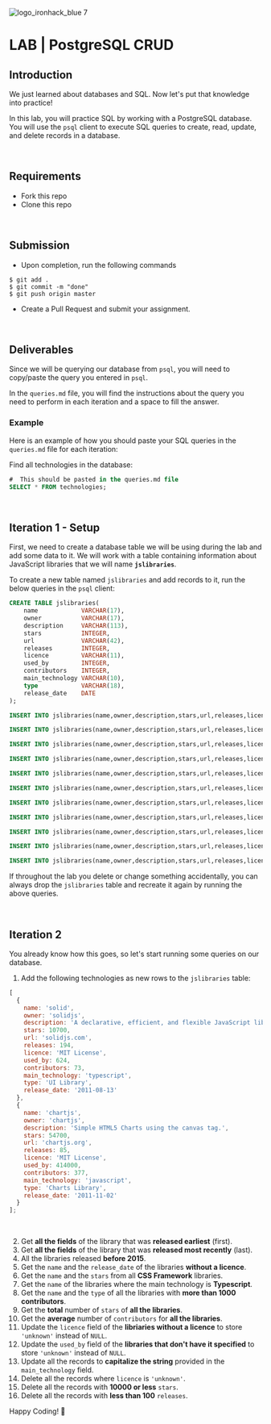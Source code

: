 ![logo_ironhack_blue 7](https://user-images.githubusercontent.com/23629340/40541063-a07a0a8a-601a-11e8-91b5-2f13e4e6b441.png)

# LAB | PostgreSQL CRUD

## Introduction

We just learned about databases and SQL. Now let's put that knowledge into practice!

In this lab, you will practice SQL by working with a PostgreSQL database. You will use the `psql` client to execute SQL queries to create, read, update, and delete records in a database.

<br>


## Requirements

- Fork this repo
- Clone this repo

<br>

## Submission

- Upon completion, run the following commands

```
$ git add .
$ git commit -m "done"
$ git push origin master
```

- Create a Pull Request and submit your assignment.

<br>

## Deliverables

Since we will be querying our database from `psql`, you will need to copy/paste the query you entered in `psql`.

In the `queries.md` file, you will find the instructions about the query you need to perform in each iteration and a space to fill the answer.


### Example

Here is an example of how you should paste your SQL queries in the `queries.md` file for each iteration:

Find all technologies in the database:

```sql
#  This should be pasted in the queries.md file
SELECT * FROM technologies;
```

<br>

## Iteration 1 - Setup

First, we need to create a database table we will be using during the lab and add some data to it. We will work with a table containing information about JavaScript libraries that we will name **`jslibraries`**.

To create a new table named `jslibraries` and add records to it, run the below queries in the `psql` client:

```sql
CREATE TABLE jslibraries(
    name            VARCHAR(17),
    owner           VARCHAR(17),
    description     VARCHAR(113),
    stars           INTEGER,
    url             VARCHAR(42),
    releases        INTEGER,
    licence         VARCHAR(11),
    used_by         INTEGER,
    contributors    INTEGER,
    main_technology VARCHAR(10),
    type            VARCHAR(18),
    release_date    DATE
);

INSERT INTO jslibraries(name,owner,description,stars,url,releases,licence,used_by,contributors,main_technology,type,release_date) VALUES ('react','facebook','A declarative, efficient, and flexible JavaScript library for building user interfaces.',174000,'reactjs.org',138,'MIT License',7400000,1501,'javascript','SPA library','2014-08-23');

INSERT INTO jslibraries(name,owner,description,stars,url,releases,licence,used_by,contributors,main_technology,type,release_date) VALUES ('vue','vuejs','A Vue.js is a progressive, incrementally-adoptable JavaScript framework for building UI on the web.',188000,'vuejs.org',252,'MIT License',NULL,399,'javascript','SPA library','2016-05-30');

INSERT INTO jslibraries(name,owner,description,stars,url,releases,licence,used_by,contributors,main_technology,type,release_date) VALUES ('styled-components','styled-components','Visual primitives for the component age. Use the best bits of ES6 and CSS to style your apps without stress.',34600,'styled-components.com',195,'MIT License',731000,288,'typescript','CSS-in-JS Library','2016-06-18');

INSERT INTO jslibraries(name,owner,description,stars,url,releases,licence,used_by,contributors,main_technology,type,release_date) VALUES ('ant-design','ant-design','VAn enterprise-class UI design language and React UI library.',34600,'ant.design',474,'MIT License',233000,1469,'typescript','Components Library','2012-12-16');

INSERT INTO jslibraries(name,owner,description,stars,url,releases,licence,used_by,contributors,main_technology,type,release_date) VALUES ('chakra-ui','chakra-ui','⚡️ Simple, Modular & Accessible UI Components for your React Applications.',20300,'chakra-ui.com',2073,'MIT License',23100,429,'typescript','Components Library','2018-08-12');

INSERT INTO jslibraries(name,owner,description,stars,url,releases,licence,used_by,contributors,main_technology,type,release_date) VALUES ('victory','FormidableLabs','A collection of composable React components for building interactive data visualizations.',9100,'http://formidable.com/open-source/victory/',214,NULL,9700,148,'javascript','Charts Library','2014-08-08');

INSERT INTO jslibraries(name,owner,description,stars,url,releases,licence,used_by,contributors,main_technology,type,release_date) VALUES ('pug','pugjs','Pug – robust, elegant, feature rich template engine for Node.js.',20300,'pugjs.org',244,'MIT License',348000,253,'javascript','Template engine','2012-02-07');

INSERT INTO jslibraries(name,owner,description,stars,url,releases,licence,used_by,contributors,main_technology,type,release_date) VALUES ('hbs','pillarjs','Express view engine wrapper for Handlebars.',1500,'pugjs.org',44,'MIT License',NULL,25,'javascript','Template engine','2013-08-25');

INSERT INTO jslibraries(name,owner,description,stars,url,releases,licence,used_by,contributors,main_technology,type,release_date) VALUES ('bootstrap','twbs','The most popular HTML, CSS, and JavaScript framework for developing responsive, mobile first projects on the web.',153000,'getbootstrap.com',72,'MIT License',2700000,1240,'javascript','CSS Framework','2017-10-25');

INSERT INTO jslibraries(name,owner,description,stars,url,releases,licence,used_by,contributors,main_technology,type,release_date) VALUES ('materialize','Dogfalo','Materialize, a CSS Framework based on Material Design.',36600,'materializecss.com',44,'MIT License',77200,261,'javascript','CSS Framework','2016-08-20');

INSERT INTO jslibraries(name,owner,description,stars,url,releases,licence,used_by,contributors,main_technology,type,release_date) VALUES ('moment','moment','Parse, validate, manipulate, and display dates in javascript.',45900,'momentjs.com',84,NULL,2500000,590,'javascript','Date library','2012-10-08');

```

If throughout the lab you delete or change something accidentally, you can always drop the `jslibraries` table and recreate it again by running the above queries.

<br>

## Iteration 2

You already know how this goes, so let's start running some queries on our database.

1. Add the following technologies as new rows to the `jslibraries` table:

```js
[
  {
    name: 'solid',
    owner: 'solidjs',
    description: 'A declarative, efficient, and flexible JavaScript library for building user interfaces.',
    stars: 10700,
    url: 'solidjs.com',
    releases: 194,
    licence: 'MIT License',
    used_by: 624,
    contributors: 73,
    main_technology: 'typescript',
    type: 'UI Library',
    release_date: '2011-08-13'
  },
  {
    name: 'chartjs',
    owner: 'chartjs',
    description: 'Simple HTML5 Charts using the canvas tag.',
    stars: 54700,
    url: 'chartjs.org',
    releases: 85,
    licence: 'MIT License',
    used_by: 414000,
    contributors: 377,
    main_technology: 'javascript',
    type: 'Charts Library',
    release_date: '2011-11-02'
  }
];
```

<br>

2. Get **all the fields** of the library that was **released earliest** (first).
3. Get **all the fields** of the library that was **released most recently** (last).
4. All the libraries released **before 2015**.
5. Get the `name` and the `release_date` of the libraries **without a licence**.
6. Get the `name` and the `stars` from all **CSS Framework** libraries.
7. Get the `name` of the libraries where the main technology is **Typescript**.
8. Get the `name` and the `type` of all the libraries with **more than 1000 contributors**.
9. Get the **total** number of `stars` of **all the libraries**.
10. Get the **average** number of `contributors` for **all the libraries**.
11. Update the `licence` field of the **libriaries without a licence** to store `'unknown'` instead of `NULL`.
12. Update the `used_by` field of the **libraries that don't have it specified** to store `'unknown'` instead of `NULL`.
13. Update all the records to **capitalize the string** provided in the `main_technology` field.
14. Delete all the records where `licence` is `'unknown'`.
15. Delete all the records with **10000 or less** `stars`.
16. Delete all the records with **less than 100** `releases`.

Happy Coding! 💙
